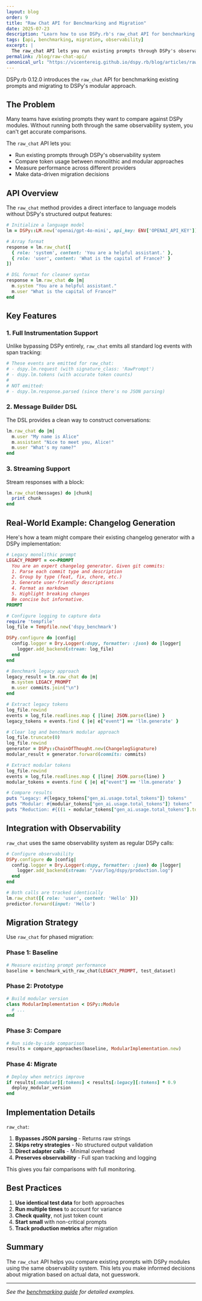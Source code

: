 ```yaml
---
layout: blog
order: 9
title: "Raw Chat API for Benchmarking and Migration"
date: 2025-07-23
description: "Learn how to use DSPy.rb's raw_chat API for benchmarking monolithic prompts and migrating to modular implementations"
tags: [api, benchmarking, migration, observability]
excerpt: |
  The raw_chat API lets you run existing prompts through DSPy's observability system to compare token usage and performance against modular implementations.
permalink: /blog/raw-chat-api/
canonical_url: "https://vicentereig.github.io/dspy.rb/blog/articles/raw-chat-api/"
---
```


DSPy.rb 0.12.0 introduces the `raw_chat` API for benchmarking existing prompts and migrating to DSPy's modular approach.

## The Problem

Many teams have existing prompts they want to compare against DSPy modules. Without running both through the same observability system, you can't get accurate comparisons.

The `raw_chat` API lets you:
- Run existing prompts through DSPy's observability system
- Compare token usage between monolithic and modular approaches
- Measure performance across different providers
- Make data-driven migration decisions

## API Overview

The `raw_chat` method provides a direct interface to language models without DSPy's structured output features:

```ruby
# Initialize a language model
lm = DSPy::LM.new('openai/gpt-4o-mini', api_key: ENV['OPENAI_API_KEY'])

# Array format
response = lm.raw_chat([
  { role: 'system', content: 'You are a helpful assistant.' },
  { role: 'user', content: 'What is the capital of France?' }
])

# DSL format for cleaner syntax
response = lm.raw_chat do |m|
  m.system "You are a helpful assistant."
  m.user "What is the capital of France?"
end
```

## Key Features

### 1. Full Instrumentation Support

Unlike bypassing DSPy entirely, `raw_chat` emits all standard log events with span tracking:

```ruby
# These events are emitted for raw_chat:
# - dspy.lm.request (with signature_class: 'RawPrompt')
# - dspy.lm.tokens (with accurate token counts)
# 
# NOT emitted:
# - dspy.lm.response.parsed (since there's no JSON parsing)
```

### 2. Message Builder DSL

The DSL provides a clean way to construct conversations:

```ruby
lm.raw_chat do |m|
  m.user "My name is Alice"
  m.assistant "Nice to meet you, Alice!"
  m.user "What's my name?"
end
```

### 3. Streaming Support

Stream responses with a block:

```ruby
lm.raw_chat(messages) do |chunk|
  print chunk
end
```

## Real-World Example: Changelog Generation

Here's how a team might compare their existing changelog generator with a DSPy implementation:

```ruby
# Legacy monolithic prompt
LEGACY_PROMPT = <<~PROMPT
  You are an expert changelog generator. Given git commits:
  1. Parse each commit type and description
  2. Group by type (feat, fix, chore, etc.)
  3. Generate user-friendly descriptions
  4. Format as markdown
  5. Highlight breaking changes
  Be concise but informative.
PROMPT

# Configure logging to capture data
require 'tempfile'
log_file = Tempfile.new('dspy_benchmark')

DSPy.configure do |config|
  config.logger = Dry.Logger(:dspy, formatter: :json) do |logger|
    logger.add_backend(stream: log_file)
  end
end

# Benchmark legacy approach
legacy_result = lm.raw_chat do |m|
  m.system LEGACY_PROMPT
  m.user commits.join("\n")
end

# Extract legacy tokens
log_file.rewind
events = log_file.readlines.map { |line| JSON.parse(line) }
legacy_tokens = events.find { |e| e["event"] == 'llm.generate' }

# Clear log and benchmark modular approach
log_file.truncate(0)
log_file.rewind
generator = DSPy::ChainOfThought.new(ChangelogSignature)
modular_result = generator.forward(commits: commits)

# Extract modular tokens
log_file.rewind
events = log_file.readlines.map { |line| JSON.parse(line) }
modular_tokens = events.find { |e| e["event"] == 'llm.generate' }

# Compare results
puts "Legacy: #{legacy_tokens["gen_ai.usage.total_tokens"]} tokens"
puts "Modular: #{modular_tokens["gen_ai.usage.total_tokens"]} tokens"
puts "Reduction: #{((1 - modular_tokens["gen_ai.usage.total_tokens"].to_f / legacy_tokens["gen_ai.usage.total_tokens"]) * 100).round(2)}%"
```

## Integration with Observability

`raw_chat` uses the same observability system as regular DSPy calls:

```ruby
# Configure observability
DSPy.configure do |config|
  config.logger = Dry.Logger(:dspy, formatter: :json) do |logger|
    logger.add_backend(stream: "/var/log/dspy/production.log")
  end
end

# Both calls are tracked identically
lm.raw_chat([{ role: 'user', content: 'Hello' }])
predictor.forward(input: 'Hello')
```

## Migration Strategy

Use `raw_chat` for phased migration:

### Phase 1: Baseline
```ruby
# Measure existing prompt performance
baseline = benchmark_with_raw_chat(LEGACY_PROMPT, test_dataset)
```

### Phase 2: Prototype
```ruby
# Build modular version
class ModularImplementation < DSPy::Module
  # ...
end
```

### Phase 3: Compare
```ruby
# Run side-by-side comparison
results = compare_approaches(baseline, ModularImplementation.new)
```

### Phase 4: Migrate
```ruby
# Deploy when metrics improve
if results[:modular][:tokens] < results[:legacy][:tokens] * 0.9
  deploy_modular_version
end
```

## Implementation Details

`raw_chat`:

1. **Bypasses JSON parsing** - Returns raw strings
2. **Skips retry strategies** - No structured output validation
3. **Direct adapter calls** - Minimal overhead
4. **Preserves observability** - Full span tracking and logging

This gives you fair comparisons with full monitoring.

## Best Practices

1. **Use identical test data** for both approaches
2. **Run multiple times** to account for variance
3. **Check quality**, not just token count
4. **Start small** with non-critical prompts
5. **Track production metrics** after migration

## Summary

The `raw_chat` API helps you compare existing prompts with DSPy modules using the same observability system. This lets you make informed decisions about migration based on actual data, not guesswork.

---

*See the [benchmarking guide](/docs/optimization/benchmarking-raw-prompts/) for detailed examples.*